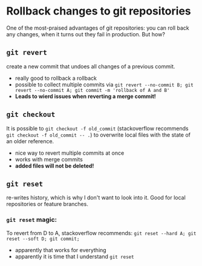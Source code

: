 # Rollback changes to git repositories

One of the most-praised advantages of git repositories: you can roll back any changes, when it turns out they fail in production. But how?

## `git revert`

create a new commit that undoes all changes of a previous commit. 

- really good to rollback a rollback
- possible to collect multiple commits via `git revert --no-commit B; git revert --no-commit A; git commit -m 'rollback of A and B'`
- **Leads to wierd issues when reverting a merge commit!**

## `git checkout`

It is possible to `git checkout -f old_commit` (stackoverflow recommends `git checkout -f old_commit -- .`) to overwrite local files with
the state of an older reference.

- nice way to revert multiple commits at once
- works with merge commits
- **added files will not be deleted!**

## `git reset`

re-writes history, which is why I don't want to look into it. Good for local repositories or feature branches.

### `git reset` magic:

To revert from D to A, stackoverflow recommends: `git reset --hard A; git reset --soft D; git commit;`

- apparently that works for everything
- apparently it is time that I understand `git reset`

